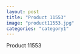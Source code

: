 ```yaml
---
layout: post
title: "Product 11553"
image: "product11553.jpg"
categories: "category1"
---
```

Product 11553
